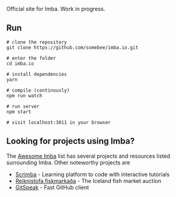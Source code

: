 Official site for Imba. Work in progress.

## Run
```
# clone the repository
git clone https://github.com/somebee/imba.io.git

# enter the folder
cd imba.io

# install dependencies
yarn

# compile (continously)
npm run watch

# run server
npm start

# visit localhost:3011 in your browser
```

## Looking for projects using Imba?

The [Awesome Imba][0] list has several projects and resources listed surrounding
Imba.  Other noteworthy projects are 

- [Scrimba][1] - Learning platform to code with interactive tutorials
- [Reiknistofa fiskmarkaða][3] - The Iceland fish market auction
- [GitSpeak][2] - Fast GitHub client

[0]: https://github.com/koolamusic/awesome-imba
[1]: https://scrimba.com/
[2]: https://gitspeak.com/
[3]: https://rsf.is/
